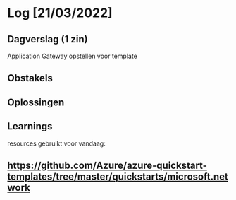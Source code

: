 # Log [21/03/2022]
 
## Dagverslag (1 zin)
Application Gateway opstellen voor template
## Obstakels
 
## Oplossingen
 
## Learnings




resources gebruikt voor vandaag:

https://github.com/Azure/azure-quickstart-templates/tree/master/quickstarts/microsoft.network
---
